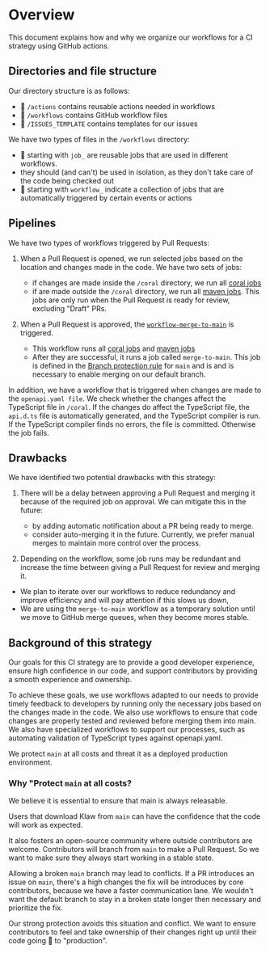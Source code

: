 # Overview

This document explains how and why we organize our workflows for a CI strategy using GitHub actions.

## Directories and file structure

Our directory structure is as follows:

- 📁 `/actions` contains reusable actions needed in workflows
- 📁 `/workflows` contains GitHub workflow files
- 📁 `/ISSUES_TEMPLATE` contains  templates for our issues

We have two types of files in the `/workflows` directory:
-  📄 starting with `job_` are reusable jobs that are used in different workflows.
  - they should (and can't) be used in isolation, as they don't take care of the code being checked out
-  📄 starting with `workflow_` indicate a collection of jobs that are automatically triggered by certain events or actions

## Pipelines 

We have two types of workflows triggered by Pull Requests:

1. When a Pull Request is opened, we run selected jobs based on the location and changes made in the code. We have two sets of jobs:
   - if changes are made inside the `/coral` directory, we run all [coral jobs](./workflows/jobs-coral.yaml)
   - if are made outside the `/coral` directory, we run all [maven jobs](./workflows/jobs-maven.yaml). This jobs are only run when the Pull Request is ready for review, excluding "Draft" PRs.
   
2. When a Pull Request is approved, the [`workflow-merge-to-main`](./workflows/workflow-merge-to-main.yaml) is triggered.
   - This workflow runs all [coral jobs](./workflows/jobs-coral.yaml) and [maven jobs](./workflows/jobs-maven.yaml)
   - After they are successful, it runs a job called `merge-to-main`. This job is defined in the [Branch protection rule](https://docs.github.com/en/repositories/configuring-branches-and-merges-in-your-repository/defining-the-mergeability-of-pull-requests/managing-a-branch-protection-rule)  for `main` and is and is necessary to enable merging on our default branch.

In addition, we have a workflow that is triggered when changes are made to the `openapi.yaml file`. We  check whether the changes affect the TypeScript file in `/coral`. If the changes do affect the TypeScript file, the `api.d.ts` file is automatically generated, and the TypeScript compiler is run. If the TypeScript compiler finds no errors, the file is committed. Otherwise the job fails.

## Drawbacks

We have identified two potential drawbacks with this strategy:

1. There will be a delay between approving a Pull Request and merging it because of the required job on approval. We can mitigate this in the future:
   - by adding automatic notification about a PR being ready to merge. 
   - consider auto-merging it in the future. Currently, we prefer manual merges to maintain more control over the process. 

2. Depending on the workflow, some job runs may be redundant and increase the time between giving a Pull Request for review and merging it.
  - We plan to iterate over our workflows to reduce redundancy and improve efficiency and will pay attention if this slows us down,
  - We are using the `merge-to-main` workflow as a temporary solution until we move to GitHub merge queues, when they become mores stable.


## Background of this strategy

Our goals for this CI strategy are to provide a good developer experience, ensure high confidence in our code, and support contributors by providing a smooth experience and ownership.

To achieve these goals, we use workflows adapted to our needs to provide timely feedback to developers by running only the necessary jobs based on the changes made in the code. We also use workflows to ensure that code changes are properly tested and reviewed before merging them into main. We also have specialized workflows to support our processes, such as automating validation of TypeScript types against openapi.yaml.

We protect `main` at all costs and threat it as a deployed production environment.

### Why "Protect `main` at all costs? 

We believe it is essential to ensure that main is always releasable. 

Users that download Klaw from `main` can have the confidence that the code will work as expected.


It also fosters an open-source community where outside contributors are welcome. Contributors will branch from `main` to make a Pull Request. So we want to make sure they always start working in a stable state.

Allowing a broken `main` branch may lead to conflicts. If a PR introduces an issue on `main`, there's a high changes the fix will be introduces by core contributors, because we have a faster communication lane. We wouldn't want the default branch to stay in a broken state longer then necessary and prioritize the fix.

Our strong protection avoids this situation and conflict. We want to ensure contributors to feel and take ownership of their changes right up until their code going 🚢 to "production". 






